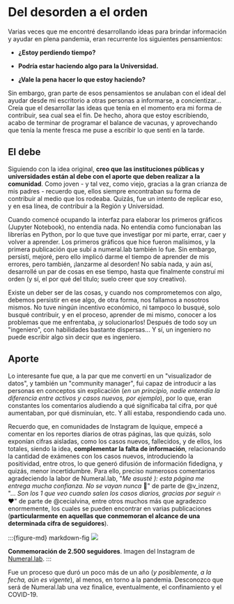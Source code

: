 # Del desorden a el orden

Varias veces que me encontré desarrollando ideas para brindar información y ayudar en plena pandemia, eran recurrente los siguientes pensamientos:

- <b>¿Estoy perdiendo tiempo?</b>

- <b>Podría estar haciendo algo para la Universidad.</b>

- <b>¿Vale la pena hacer lo que estoy haciendo?</b>

Sin embargo, gran parte de esos pensamientos se anulaban con el ideal del ayudar desde mi escritorio a otras personas a informarse, a concientizar... Creía que el desarrollar las ideas que tenía en el momento era mi forma de contribuir, sea cual sea el fin.
De hecho, ahora que estoy escribiendo, acabo de terminar de programar el balance de vacunas, y aprovechando que tenía la mente fresca me puse a escribir lo que sentí en la tarde.

## El debe

Siguiendo con la idea original, <b>creo que las instituciones públicas y universidades están al debe con el aporte que deben realizar a la comunidad</b>. Como joven - y tal vez, como viejo, gracias a la gran crianza de mis padres - recuerdo que, ellos siempre encontraban su forma de contribuir al medio que los rodeaba. Quizás, fue un intento de replicar eso, y en esa línea, de contribuir a la Región y Universidad.

Cuando comencé ocupando la interfaz para elaborar los primeros gráficos (Jupyter Notebook), no entendía nada. No entendía como funcionaban las librerías en Python, por lo que tuve que investigar por mi parte, errar, caer y volver a aprender. Los primeros gráficos que hice fueron malísimos, y la primera publicación que subí a numeral.lab también lo fue. Sin embargo, persistí, mejoré, pero ello implicó darme el tiempo de aprender de mis errores, pero también, ¡lanzarme al desorden! No sabía nada, y aún así, desarrollé un par de cosas en ese tiempo, hasta que finalmente construí mi orden (y sí, el por qué del título; suelo creer que soy creativo).

Existe un deber ser de las cosas, y cuando nos comprometemos con algo, debemos persistir en ese algo, de otra forma, nos fallamos a nosotros mismos. No tuve ningún incentivo económico, ni tampoco lo busqué, solo busqué contribuir, y en el proceso, aprender de mi mismo, conocer a los problemas que me enfrentaba, ¡y solucionarlos! Después de todo soy un "ingeniero", con habilidades bastante dispersas... Y sí, un ingeniero no puede escribir algo sin decir que es ingeniero.

## Aporte

Lo interesante fue que, a la par que me convertí en un "visualizador de datos", y también un "community manager", fui capaz de introducir a las personas en conceptos sin explicación (*en un principio, nadie entendía la diferencia entre activos y casos nuevos, por ejemplo*), por lo que, eran constantes los comentarios aludiendo a qué significaba tal cifra, por qué aumentaban, por qué disminuían, etc. Y allí estaba, respondiendo cada uno. 

Recuerdo que, en comunidades de Instagram de Iquique, empecé a comentar en los reportes diarios de otras páginas, las que quizás, solo exponían cifras aisladas, como los casos nuevos, fallecidos, y de ellos, los totales, siendo la idea, **complementar la falta de información**, relacionando la cantidad de exámenes con los casos nuevos, introduciendo la positividad, entre otros, lo que generó difusión de información fidedigna, y quizás, menor incertidumbre. Para ello, preciso numerosos comentarios agradeciendo la labor de Numeral.lab, "*Me asusté ): esta página me entrega mucha confianza. No se vayan nunca* 🥺" de parte de @v_inzenz, "... *Son los 1 que veo cuando salen los casos diarios, gracias por seguir* 🔥❤️" de parte de @cecialvina, entre otros muchos más que agradezco enormemente, los cuales se pueden encontrar en varias publicaciones (**particularmente en aquellas que conmemoran el alcance de una determinada cifra de seguidores**).

:::{figure-md} markdown-fig
<img src="../../img/page/experiencia/1.png">

**Conmemoración de 2.500 seguidores**. Imagen del Instagram de <a href="https://www.instagram.com/p/CGXos_MjuhT/?utm_medium=share_sheet">Numeral.lab</a>.
:::

Fue un proceso que duró un poco más de un año (*y posiblemente, a la fecha, aún es vigente*), al menos, en torno a la pandemia. Desconozco que será de Numeral.lab una vez finalice, eventualmente, el confinamiento y el COVID-19.

